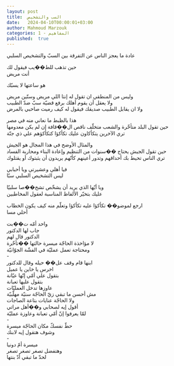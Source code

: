 ```yaml
---
layout: post
title:  السب والتشخيص
date:   2024-04-10T00:00:01+03:00
author: Mahmoud Marzouk
categories: 1 - المفاهيم
published:  true
---
```

عادة ما يعجز الناس عن التفرقة بين السبّ والتشخيص السلبي

حين تذهب للط��يب فيقول لك\
أنت مريض

هو ساعتها لا يسبّك

وليس من المنطقي ان تقول له إنتا اللي مريض وستّين مريض\
ولا يعقل أن يقوم أهلك برفع قضيّة سبّ ضدّ الطبيب\
ولا ان يقابل الطبيب صديقك فيقول له كيف رميت صاحبي بالمرض

هذا بالظبط ما نعاني منه في مصر\
حين تقول البلد متأخّرة والشعب متخلّف ناقص ال��قافة إن لم يكن معدومها\
تري الآخرين يتكأكاون عليك تكأكؤا كتكأكؤهم علي ذي جنّة

والمثال الأوضح في هذا المجال هو الجيش\
حين تقول الجيش يحتاج ��سنوات من التنظيم وإعادة البناء ومحاربة الفساد\
تري الناس تحيط بك أحداقهم وتدور أعينهم كأنّهم يريدون أن يثبتوك أو
يقتلوك

فيا أهلي وعشيرتي ويا أحبابي\
ليس التشخيص السلبي سبّا

ويا أيّها الذي يريد أن يشخّص تشخ��صا سلبيّا\
عليك بتخيّر الألفاظ المناسبة لعقول المخاطبين

ارجع لموضو�� تكأكؤا عليه تكأكؤا وتعلّم منه كيف يكون الخطاب\
أحلي مسا

واحد أمّه ت��بت\
جاب لها الدكتور\
الدكتور قال لهم\
لا مؤاخذة الحاجّة ميسرة حالتها ��تأخّرة\
ومحتاجة تعمل عمليّة في الفشّة الجوّانيّة\
-\
ابنها قام وقف عل�� حيله وقال للدكتور\
اخرس يا خاين يا عميل\
بتقول علي أمّي إنّها عيّانة\
بتقول عليها تعبانة\
عاوزها تدخل العمليّات\
مش أحسن ما تبقي زيّ الحاجّة سنيّة مهلّبيّة\
ولا الحاجّة عنايات بتاعة الصاجات\
أقول إيه لصحابي و��أهل مراتي\
لمّا يعرفوا إنّ أمّي تعبانة وعاوزة عمليّة\
-\
حطّ نفسكّ مكان الحاجّة ميسرة\
وشوف هتقول إيه لابنك\
-\
ميسرة أمّ دونيا\
وهتفضل تصغر تصغر تصغر\
لحدّ ما تبقي أدّ بنتها
